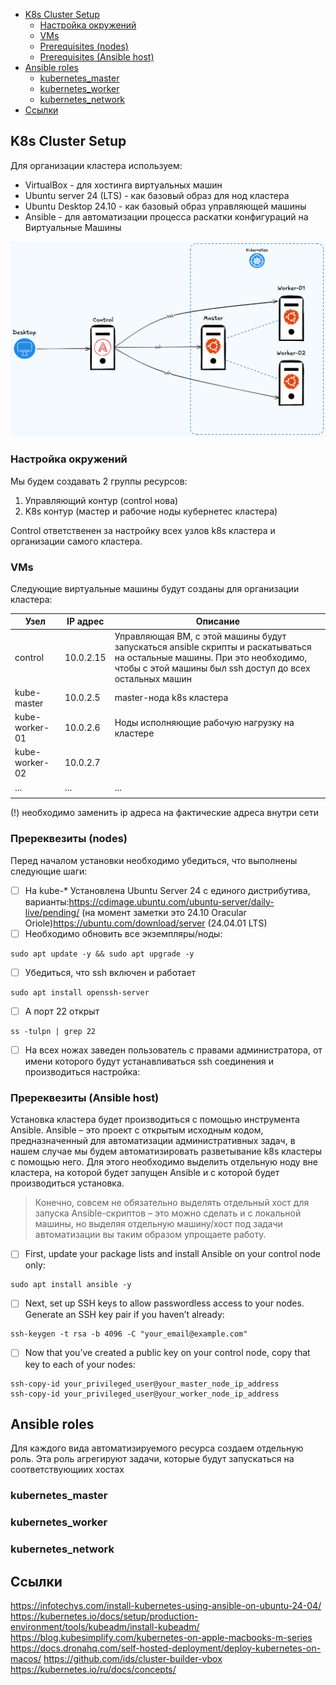 - [K8s Cluster Setup](#k8s-cluster-setup)
  - [Настройка окружений](#настройка-окружений)
  - [VMs](#vms)
  - [Prerequisites (nodes)](#prerequisites-nodes)
  - [Prerequisites (Ansible host)](#prerequisites-ansible-host)
- [Ansible roles](#ansible-roles)
  - [kubernetes\_master](#kubernetes_master)
  - [kubernetes\_worker](#kubernetes_worker)
  - [kubernetes\_network](#kubernetes_network)
- [Ссылки](#ссылки)


## K8s Cluster Setup

Для организации кластера используем:
* VirtualBox - для хостинга виртуальных машин
* Ubuntu server 24 (LTS) - как базовый образ для нод кластера
* Ubuntu Desktop 24.10 - как базовый образ управляющей машины
* Ansible - для автоматизации процесса раскатки конфигураций на Виртуальные Машины

![alt text](<.imgs/cluster-setup.png>)

### Настройка окружений
Мы будем создавать 2 группы ресурсов:
1. Управляющий контур (control нова)
2. K8s контур (мастер и рабочие ноды кубернетес кластера)

Control ответственен за настройку всех узлов k8s кластера и организации самого кластера.

### VMs
Следующие виртуальные машины будут созданы для организации кластера:

| Узел           | IP адрес  | Описание                                                                                                                                                                             |
|----------------|-----------|--------------------------------------------------------------------------------------------------------------------------------------------------------------------------------------|
| control        | 10.0.2.15 | Управляющая ВМ, с этой машины будут запускаться ansible скрипты и раскатываться на остальные машины.  При это необходимо, чтобы с этой машины был ssh доступ до всех остальных машин |
| kube-master    | 10.0.2.5  | master-нода k8s кластера                                                                                                                                                             |
| kube-worker-01 | 10.0.2.6  | Ноды исполняющие рабочую нагрузку на кластере                                                                                                                                        |
| kube-worker-02 | 10.0.2.7  |                                                                                                                                                                                      |
| ...            | ...       | ...                                                                                                                                                                                  |
|                |           |                                                                                                                                                                                      |


(!) необходимо заменить ip адреса на фактические адреса внутри сети


### Пререквезиты (nodes)
Перед началом установки необходимо убедиться, что выполнены следующие шаги:
- [ ] На kube-* Установлена Ubuntu Server 24 с единого дистрибутива, варианты:https://cdimage.ubuntu.com/ubuntu-server/daily-live/pending/ (на момент заметки это 24.10 Oracular Oriole)https://ubuntu.com/download/server (24.04.01 LTS)
- [ ] Необходимо обновить все экземпляры/ноды:
``` shell
sudo apt update -y && sudo apt upgrade -y
```
- [ ] Убедиться, что ssh включен и работает
``` shell
sudo apt install openssh-server
```
- [ ] А порт 22 открыт
``` shell
ss -tulpn | grep 22
```
- [ ] На всех ножах заведен пользователь с правами администратора, от имени которого будут устанавливаться ssh соединения и производиться настройка:
>

### Пререквезиты (Ansible host)
Установка кластера будет производиться с помощью инструмента Ansible. Ansible – это проект с открытым исходным кодом, предназначенный для автоматизации административных задач, в нашем случае мы будем автоматизировать разветывание k8s кластеры с помощью него.
Для этого необходимо выделить отдельную ноду вне кластера, на которой будет запущен Ansible и с которой будет производиться установка.

> Конечно, совсем не обязательно выделять отдельный хост для запуска Ansible-скриптов – это можно сделать и с локальной машины, но выделяя отдельную машину/хост под задачи автоматизации вы таким образом упрощаете работу.

- [ ] First, update your package lists and install Ansible on your control node only:
``` shell
sudo apt install ansible -y
```
- [ ] Next, set up SSH keys to allow passwordless access to your nodes. Generate an SSH key pair if you haven’t already:
``` shell
ssh-keygen -t rsa -b 4096 -C "your_email@example.com"
```
- [ ] Now that you’ve created a public key on your control node, copy that key to each of your nodes:
``` shell
ssh-copy-id your_privileged_user@your_master_node_ip_address
ssh-copy-id your_privileged_user@your_worker_node_ip_address
```


## Ansible roles
Для каждого вида автоматизируемого ресурса создаем отдельную роль. Эта роль агрегируют задачи, которые будут запускаться на соответствующиих хостах

### kubernetes_master
### kubernetes_worker
### kubernetes_network





## Ссылки
https://infotechys.com/install-kubernetes-using-ansible-on-ubuntu-24-04/
https://kubernetes.io/docs/setup/production-environment/tools/kubeadm/install-kubeadm/
https://blog.kubesimplify.com/kubernetes-on-apple-macbooks-m-series
https://docs.dronahq.com/self-hosted-deployment/deploy-kubernetes-on-macos/
https://github.com/ids/cluster-builder-vbox
https://kubernetes.io/ru/docs/concepts/
